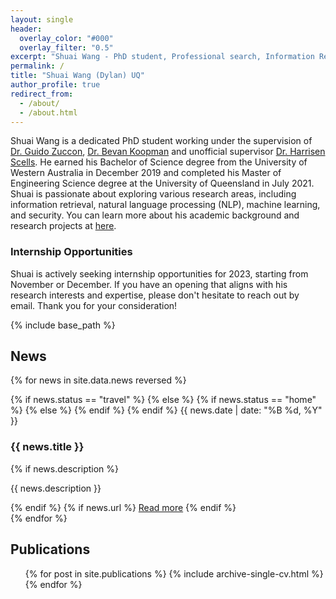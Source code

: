 ```yaml
---
layout: single
header:
  overlay_color: "#000"
  overlay_filter: "0.5"
excerpt: "Shuai Wang - PhD student, Professional search, Information Retrieval, NLP, Machine Learning"
permalink: /
title: "Shuai Wang (Dylan) UQ"
author_profile: true
redirect_from: 
  - /about/
  - /about.html
---
```


Shuai Wang is a dedicated PhD student working under the supervision of [Dr. Guido Zuccon](https://ielab.io/people/guido-zuccon.html), [Dr. Bevan Koopman](https://bevankoopman.github.io/) and unofficial supervisor [Dr. Harrisen Scells](https://scells.me/). He earned his Bachelor of Science degree from the University of Western Australia in December 2019 and completed his Master of Engineering Science degree at the University of Queensland in July 2021. Shuai is passionate about exploring various research areas, including information retrieval, natural language processing (NLP), machine learning, and security. You can learn more about his academic background and research projects at [here](https://ielab.io/people/shuai-wang).

### Internship Opportunities

Shuai is actively seeking internship opportunities for 2023, starting from November or December. If you have an opening that aligns with his research interests and expertise, please don't hesitate to reach out by email. Thank you for your consideration!

{% include base_path %}

## News

{% for news in site.data.news reversed %}
<div class="news-item">
  {% if news.status == "travel" %}
  <span class="news-status"><i class="fas fa-plane"></i></span>
  {% else %}
  {% if news.status == "home" %}
  <span class="news-status"><i class="fas fa-home"></i></span>
  {% else %}
  <span class="news-status"><i class="fas fa-glass-cheers"></i></span>
  {% endif %}
  {% endif %}
  <span class="news-date">{{ news.date | date: "%B %d, %Y" }}</span>
  <h3 class="news-title">{{ news.title }}</h3>
  {% if news.description %}
  <p class="news-description">{{ news.description }}</p>
  {% endif %}
  {% if news.url %}
  <a href="{{ news.url }}" class="news-link">Read more</a>
  {% endif %}
</div>
{% endfor %}



## Publications

<ul>{% for post in site.publications %}
  {% include archive-single-cv.html %}
{% endfor %}</ul>

